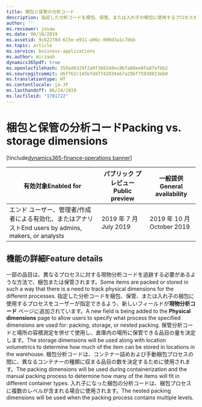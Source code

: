 ```yaml
---
title: 梱包と保管の分析コード
description: 指定した分析コードを梱包、保管、または入れ子の梱包に使用するプロセスをユーザーが指定できるよう、新しいフィールドが現物分析コード ページに追加されています。
author: ''
ms.reviewer: josaw
ms.date: 06/18/2019
ms.assetid: 9c62278d-615e-e911-a96c-000d3a1c7bbb
ms.topic: article
ms.service: business-applications
ms.author: mirzaab
dynamics365pdf: true
ms.openlocfilehash: 359ad0329f2a9f368348ec8bfa88ee0fa87efbb2
ms.sourcegitcommit: d6ff62c145bfdd7742034a67a29bf75938823eb0
ms.translationtype: HT
ms.contentlocale: ja-JP
ms.lasthandoff: 06/24/2019
ms.locfileid: "1701722"
---
```

# <a name="packing-vs-storage-dimensions"></a><span data-ttu-id="b68b1-103">梱包と保管の分析コード</span><span class="sxs-lookup"><span data-stu-id="b68b1-103">Packing vs. storage dimensions</span></span>
[!include[dynamics365-finance-operations banner](../includes/dynamics365-finance-operations.md)]

| <span data-ttu-id="b68b1-104">有効対象</span><span class="sxs-lookup"><span data-stu-id="b68b1-104">Enabled for</span></span>    |  <span data-ttu-id="b68b1-105">パブリック プレビュー</span><span class="sxs-lookup"><span data-stu-id="b68b1-105">Public preview</span></span> | <span data-ttu-id="b68b1-106">一般提供</span><span class="sxs-lookup"><span data-stu-id="b68b1-106">General availability</span></span> | 
| ---------- | ---------- |---------- |
|<span data-ttu-id="b68b1-107">エンド ユーザー、管理者/作成者による有効化、またはアナリスト</span><span class="sxs-lookup"><span data-stu-id="b68b1-107">End users by admins, makers, or analysts</span></span>|<span data-ttu-id="b68b1-108">2019 年 7 月</span><span class="sxs-lookup"><span data-stu-id="b68b1-108">July 2019</span></span>| <span data-ttu-id="b68b1-109">2019 年 10 月</span><span class="sxs-lookup"><span data-stu-id="b68b1-109">October 2019</span></span>|






## <a name="feature-details"></a><span data-ttu-id="b68b1-110">機能の詳細</span><span class="sxs-lookup"><span data-stu-id="b68b1-110">Feature details</span></span>
<!--feature detail start -->
<span data-ttu-id="b68b1-111">一部の品目は、異なるプロセスに対する現物分析コードを追跡する必要があるような方法で、梱包または保管されます。</span><span class="sxs-lookup"><span data-stu-id="b68b1-111">Some items are packed or stored in such a way that there is a need to track physical dimensions for the different processes.</span></span> <span data-ttu-id="b68b1-112">指定した分析コードを梱包、保管、または入れ子の梱包に使用するプロセスをユーザーが指定できるよう、新しいフィールドが**現物分析コード** ページに追加されています。</span><span class="sxs-lookup"><span data-stu-id="b68b1-112">A new field is being added to the **Physical dimensions** page to allow users to specify what process the specified dimensions are used for: packing, storage, or nested packing.</span></span> <span data-ttu-id="b68b1-113">保管分析コードと場所の容積測定を併せて使用し、倉庫内の場所に保管できる品目の量を決定します。</span><span class="sxs-lookup"><span data-stu-id="b68b1-113">The storage dimensions will be used along with location volumetrics to determine how much of the item can be stored in locations in the warehouse.</span></span> <span data-ttu-id="b68b1-114">梱包分析コードは、コンテナー詰めおよび手動梱包プロセスの間に、異なるコンテナーの種類に収まる品目の数を決定するために使用されます。</span><span class="sxs-lookup"><span data-stu-id="b68b1-114">The packing dimensions will be used during containerization and the manual packing process to determine how many of the items will fit in different container types.</span></span> <span data-ttu-id="b68b1-115">入れ子になった梱包の分析コードは、梱包プロセスに複数のレベルが含まれる場合に使用されます。</span><span class="sxs-lookup"><span data-stu-id="b68b1-115">The nested packing dimensions will be used when the packing process contains multiple levels.</span></span>
<!--feature detail end -->










